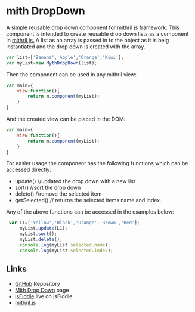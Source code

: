 # mith DropDown
A simple reusable drop down component for mithril js framework.
This component is intended to create reusable drop down lists as a component in [mithril js.](http://mithril.js.org/)
A list as an array is passed in to the object as it is beig instantiated and the drop down is created with the array.
```javascript
var list=['Banana','Apple','Orange','Kiwi'];
var myList=new MythDropDown(list);
```
Then the component can be used in any mithril view:
```javascript
var main={
	view:function(){
    	return m.component(myList);
    }
}
```
And the created view can be placed in the DOM:

```javascript
var main={
	view:function(){
    	return m.component(myList);
    }
}
```
For easier usage the component has the following functions which can be accessed directly:
* update() //updated the drop down with a new list
* sort() //sort the drop down
* delete() //remove the selected item
* getSelected() // returns the selected items name and index.

Any of the above functions can be accessed in the examples below:
```javascript
 var L1=['Yellow','Black','Orange','Brown','Red'];
  	 myList.update(L1);
     myList.sort();
     myList.delete();
     console.log(myList.selected.name);
     console.log(myList.selected.index);
```

## Links

* [GitHub](https://github.com/pharzan/mithDropDown) Repository	
 * [Mith Drop Down](http://pharzan.github.io/mithDropDown) page
 * [jsFiddle](https://jsfiddle.net/pharzan/ar20pL37/1/) live on jsFiddle
 * [mithril.js](mithril.js.org)
 
